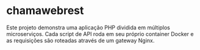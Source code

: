# chamawebrest

Este projeto demonstra uma aplicação PHP dividida em múltiplos microserviços.
Cada script de API roda em seu próprio container Docker e as requisições são
roteadas através de um gateway Nginx.
